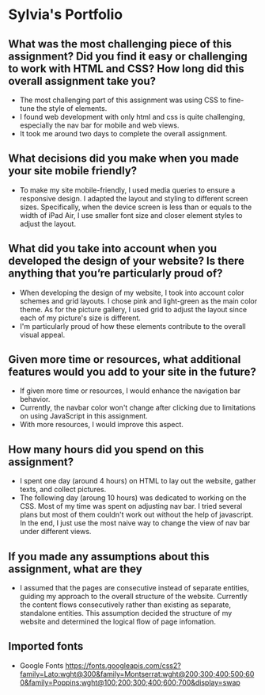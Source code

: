 # Sylvia's Portfolio

## What was the most challenging piece of this assignment?  Did you find it easy or challenging to work with HTML and CSS?  How long did this overall assignment take you?
- The most challenging part of this assignment was using CSS to fine-tune the style of elements.
- I found web development with only html and css is quite challenging, especially the nav bar for mobile and web views. 
- It took me around two days to complete the overall assignment.

## What decisions did you make when you made your site mobile friendly?
- To make my site mobile-friendly, I used media queries to ensure a responsive design. I adapted the layout and styling to different screen sizes. Specifically, when the device screen is less than or equals to the width of iPad Air, I use smaller font size and closer element styles to adjust the layout.


## What did you take into account when you developed the design of your website?  Is there anything that you’re particularly proud of?
- When developing the design of my website, I took into account color schemes and grid layouts. I chose pink and light-green as the main color theme. As for the picture gallery, I used grid to adjust the layout since each of my picture's size is different.
- I'm particularly proud of how these elements contribute to the overall visual appeal.


## Given more time or resources, what additional features would you add to your site in the future? 
- If given more time or resources, I would enhance the navigation bar behavior.
- Currently, the navbar color won't change after clicking due to limitations on using JavaScript in this assignment.
- With more resources, I would improve this aspect.

## How many hours did you spend on this assignment?
- I spent one day (around 4 hours) on HTML to lay out the website, gather texts, and collect pictures.
- The following day (aroung 10 hours) was dedicated to working on the CSS. Most of my time was spent on adjusting nav bar. I tried several plans but most of them couldn't work out without the help of javascript. In the end, I just use the most naive way to change the view of nav bar under different views.

## If you made any assumptions about this assignment, what are they
- I assumed that the pages are consecutive instead of separate entities, guiding my approach to the overall structure of the website. Currently the content flows consecutively rather than existing as separate, standalone entities. This assumption decided the structure of my website and determined the logical flow of page infomation.

## Imported fonts
- Google Fonts 
https://fonts.googleapis.com/css2?family=Lato:wght@300&family=Montserrat:wght@200;300;400;500;600&family=Poppins:wght@100;200;300;400;600;700&display=swap
